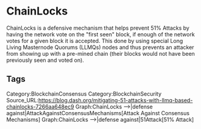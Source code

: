 # ChainLocks

ChainLocks is a defensive mechanism that helps prevent 51% Attacks by having the network vote on the "first seen" block, if enough of the network votes for a given block it is accepted. This done by using special Long Living Masternode Quorums (LLMQs) nodes and thus prevents an attacker from showing up with a pre-mined chain (their blocks would not have been previously seen and voted on).

## Tags

Category:BlockchainConsensus
Category:BlockchainSecurity
Source_URL:https://blog.dash.org/mitigating-51-attacks-with-llmq-based-chainlocks-7266aa648ec9
Graph:ChainLocks -->|defense against|AttackAgainstConsensusMechanisms[Attack Against Consensus Mechanisms]
Graph:ChainLocks -->|defense against|51Attack[51% Attack]
